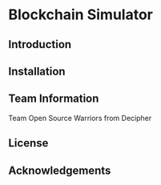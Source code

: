# Blockchain Simulator

## Introduction

## Installation

## Team Information

Team Open Source Warriors from Decipher

## License

## Acknowledgements
